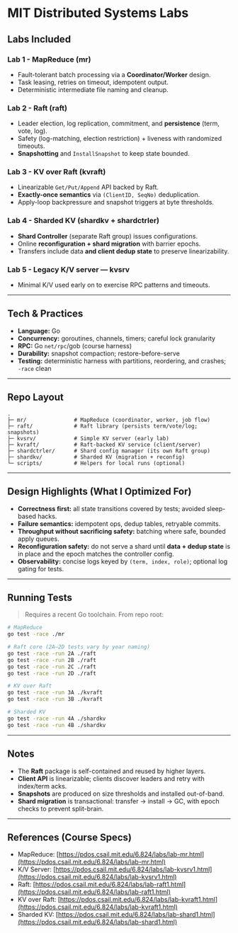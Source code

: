 # MIT Distributed Systems Labs

## Labs Included

### **Lab 1 - MapReduce (mr)**

   * Fault-tolerant batch processing via a **Coordinator/Worker** design.
   * Task leasing, retries on timeout, idempotent output.
   * Deterministic intermediate file naming and cleanup.

### **Lab 2 - Raft (raft)**

   * Leader election, log replication, commitment, and **persistence** (term, vote, log).
   * Safety (log-matching, election restriction) + liveness with randomized timeouts.
   * **Snapshotting** and `InstallSnapshot` to keep state bounded.

### **Lab 3 - KV over Raft (kvraft)**

   * Linearizable `Get/Put/Append` API backed by Raft.
   * **Exactly-once semantics** via `(ClientID, SeqNo)` deduplication.
   * Apply-loop backpressure and snapshot triggers at byte thresholds.

### **Lab 4 - Sharded KV (shardkv + shardctrler)**

   * **Shard Controller** (separate Raft group) issues configurations.
   * Online **reconfiguration + shard migration** with barrier epochs.
   * Transfers include data **and client dedup state** to preserve linearizability.

### **Lab 5 - Legacy K/V server — kvsrv**

   * Minimal K/V used early on to exercise RPC patterns and timeouts.

---

## Tech & Practices

* **Language:** Go
* **Concurrency:** goroutines, channels, timers; careful lock granularity
* **RPC:** Go `net/rpc`/gob (course harness)
* **Durability:** snapshot compaction; restore-before-serve
* **Testing:** deterministic harness with partitions, reordering, and crashes; `-race` clean

---

## Repo Layout

```
.
├─ mr/               # MapReduce (coordinator, worker, job flow)
├─ raft/             # Raft library (persists term/vote/log; snapshots)
├─ kvsrv/            # Simple KV server (early lab)
├─ kvraft/           # Raft-backed KV service (client/server)
├─ shardctrler/      # Shard config manager (its own Raft group)
├─ shardkv/          # Sharded KV (migration + reconfig)
└─ scripts/          # Helpers for local runs (optional)
```

---

## Design Highlights (What I Optimized For)

* **Correctness first:** all state transitions covered by tests; avoided sleep-based hacks.
* **Failure semantics:** idempotent ops, dedup tables, retryable commits.
* **Throughput without sacrificing safety:** batching where safe, bounded apply queues.
* **Reconfiguration safety:** do not serve a shard until **data + dedup state** is in place and the epoch matches the controller config.
* **Observability:** concise logs keyed by `(term, index, role)`; optional log gating for tests.

---

## Running Tests

> Requires a recent Go toolchain. From repo root:

```bash
# MapReduce
go test -race ./mr

# Raft core (2A–2D tests vary by year naming)
go test -race -run 2A ./raft
go test -race -run 2B ./raft
go test -race -run 2C ./raft
go test -race -run 2D ./raft

# KV over Raft
go test -race -run 3A ./kvraft
go test -race -run 3B ./kvraft

# Sharded KV
go test -race -run 4A ./shardkv
go test -race -run 4B ./shardkv
```

---

## Notes

* The **Raft** package is self-contained and reused by higher layers.
* **Client API** is linearizable; clients discover leaders and retry with index/term acks.
* **Snapshots** are produced on size thresholds and installed out-of-band.
* **Shard migration** is transactional: transfer → install → GC, with epoch checks to prevent split-brain.

---

## References (Course Specs)

* MapReduce: [https://pdos.csail.mit.edu/6.824/labs/lab-mr.html](https://pdos.csail.mit.edu/6.824/labs/lab-mr.html)
* K/V Server: [https://pdos.csail.mit.edu/6.824/labs/lab-kvsrv1.html](https://pdos.csail.mit.edu/6.824/labs/lab-kvsrv1.html)
* Raft: [https://pdos.csail.mit.edu/6.824/labs/lab-raft1.html](https://pdos.csail.mit.edu/6.824/labs/lab-raft1.html)
* KV over Raft: [https://pdos.csail.mit.edu/6.824/labs/lab-kvraft1.html](https://pdos.csail.mit.edu/6.824/labs/lab-kvraft1.html)
* Sharded KV: [https://pdos.csail.mit.edu/6.824/labs/lab-shard1.html](https://pdos.csail.mit.edu/6.824/labs/lab-shard1.html)
